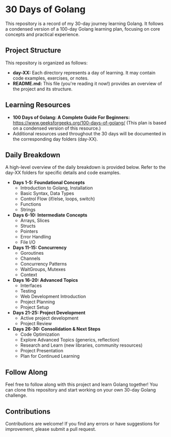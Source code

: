# 30 Days of Golang

This repository is a record of my 30-day journey learning Golang. It follows a condensed version of a 100-day Golang learning plan, focusing on core concepts and practical experience.

## Project Structure

This repository is organized as follows:

* **day-XX:** Each directory represents a day of learning. It may contain code examples, exercises, or notes. 
* **README.md:** This file (you're reading it now!) provides an overview of the project and its structure.

## Learning Resources

* **100 Days of Golang: A Complete Guide For Beginners:** https://www.geeksforgeeks.org/100-days-of-golang/ (This plan is based on a condensed version of this resource.)
* Additional resources used throughout the 30 days will be documented in the corresponding day folders (day-XX).

## Daily Breakdown

A high-level overview of the daily breakdown is provided below. Refer to the day-XX folders for specific details and code examples.

* **Days 1-5: Foundational Concepts**
    * Introduction to Golang, Installation
    * Basic Syntax, Data Types
    * Control Flow (if/else, loops, switch)
    * Functions
    * Strings
* **Days 6-10: Intermediate Concepts**
    * Arrays, Slices
    * Structs
    * Pointers
    * Error Handling
    * File I/O
* **Days 11-15: Concurrency**
    * Goroutines
    * Channels
    * Concurrency Patterns
    * WaitGroups, Mutexes
    * Context
* **Days 16-20: Advanced Topics**
    * Interfaces
    * Testing
    * Web Development Introduction
    * Project Planning
    * Project Setup
* **Days 21-25: Project Development**
    * Active project development
    * Project Review
* **Days 26-30: Consolidation & Next Steps**
    * Code Optimization
    * Explore Advanced Topics (generics, reflection)
    * Research and Learn (new libraries, community resources)
    * Project Presentation
    * Plan for Continued Learning

## Follow Along

Feel free to follow along with this project and learn Golang together! You can clone this repository and start working on your own 30-day Golang challenge.

## Contributions

Contributions are welcome! If you find any errors or have suggestions for improvement, please submit a pull request.
